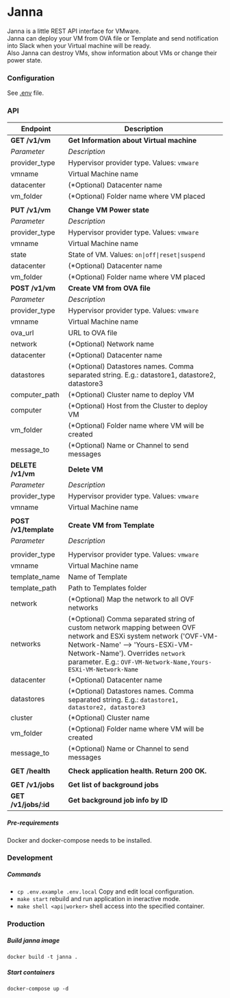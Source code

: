 # Janna

Janna is a little REST API interface for VMware.  
Janna can deploy your VM from OVA file or Template and send notification into Slack when your Virtual machine will be ready.  
Also Janna can destroy VMs, show information about VMs or change their power state.

### Configuration
See [.env](https://github.com/vterdunov/janna/blob/master/.env.example) file.

### API
| Endpoint | Description |
| ---- | --------------- |
| **GET /v1/vm** | **Get Information about Virtual machine** |
| _Parameter_ | _Description_|
| provider_type | Hypervisor provider type. Values: `vmware` |
| vmname | Virtual Machine name |
| datacenter | (*Optional) Datacenter name |
| vm_folder | (*Optional) Folder name where VM placed |
|||
| **PUT /v1/vm** | **Change VM Power state** |
| _Parameter_ | _Description_|
| provider_type | Hypervisor provider type. Values: `vmware` |
| vmname | Virtual Machine name |
| state | State of VM. Values: `on\|off\|reset\|suspend` |
| datacenter | (*Optional) Datacenter name |
| vm_folder | (*Optional) Folder name where VM placed |
| **POST /v1/vm** | **Create VM from OVA file** |
| _Parameter_ | _Description_|
| provider_type | Hypervisor provider type. Values: `vmware` |
| vmname | Virtual Machine name |
| ova_url | URL to OVA file |
| network | (*Optional) Network name |
| datacenter | (*Optional) Datacenter name |
| datastores | (*Optional) Datastores names. Comma separated string. E.g.: datastore1, datastore2, datastore3 |
| computer_path | (*Optional) Cluster name to deploy VM |
| computer | (*Optional) Host from the Cluster to deploy VM |
| vm_folder | (*Optional) Folder name where VM will be created |
| message_to | (*Optional) Name or Channel to send messages |
| **DELETE /v1/vm** | **Delete VM** |
| _Parameter_ | _Description_|
| provider_type | Hypervisor provider type. Values: `vmware` |
| vmname | Virtual Machine name |
|  |  |
| **POST /v1/template** | **Create VM from Template** |
| _Parameter_ | _Description_|
|  |  |
| provider_type | Hypervisor provider type. Values: `vmware` |
| vmname | Virtual Machine name |
| template_name | Name of Template |
| template_path | Path to Templates folder |
| network | (*Optional) Map the network to all OVF networks |
| networks | (*Optional) Comma separated string of custom network mapping between OVF network and ESXi system network ('OVF-VM-Network-Name' --> 'Yours-ESXi-VM-Network-Name'). Overrides `network` parameter. E.g.: `OVF-VM-Network-Name,Yours-ESXi-VM-Network-Name` |
| datacenter | (*Optional) Datacenter name |
| datastores | (*Optional) Datastores names. Comma separated string. E.g.: `datastore1, datastore2, datastore3` |
| cluster | (*Optional) Cluster name |
| vm_folder | (*Optional) Folder name where VM will be created |
| message_to | (*Optional) Name or Channel to send messages |
|  |  |
| **GET /health** | **Check application health. Return 200 OK.** |
|  |  |
| **GET /v1/jobs** | **Get list of background jobs** |
| **GET /v1/jobs/:id** | **Get background job info by ID** |

##### Pre-requirements
Docker and docker-compose needs to be installed.

### Development
##### Commands
- `cp .env.example .env.local` Copy and edit local configuration.
- `make start` rebuild and run application in ineractive mode.
- `make shell <api|worker>` shell access into the specified container.

### Production
##### Build janna image
`docker build -t janna .`
##### Start containers
`docker-compose up -d`
